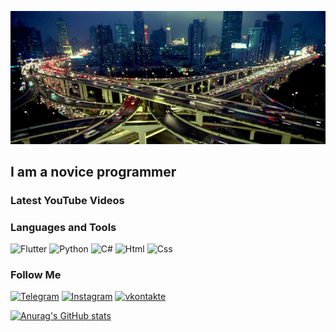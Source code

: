 ![Header](https://github.com/Fearenok/Fearenok/blob/main/assets/IT3q0.gif)

## I am a novice programmer

### Latest YouTube Videos

### Languages and Tools
![Flutter](https://img.shields.io/badge/-Flutter-293133?style=for-the-badge&logo=appveyor)
![Python](https://img.shields.io/badge/Python-293133?style=for-the-badge&logo=python&logoColor=F5F100)
![C#](https://img.shields.io/badge/C%23-293133?style=for-the-badge&logo=c-sharp&logoColor=427EE0)
![Html](https://img.shields.io/badge/HTML-293133?style=for-the-badge&logo=html5&logoColor=FF2439)
![Css](https://img.shields.io/badge/CSS-293133?&style=for-the-badge&logo=css3&logoColor=427EE0)

### Follow Me
[![Telegram](https://img.shields.io/badge/-Telegram-293133?style=for-the-bandge&logo=telegram&logoColor=27A0D)](http://t.me/Montana333)
[![Instagram](https://img.shields.io/badge/-Instagram-293133?style=for-the-bandge&logo=instagram&logoColor=B4068E)](http://www.instagram.com/antolllkaa)
[![vkontakte](https://img.shields.io/badge/-Vkontakte-293133?style=for-the-bandge&logo=Vk&logoColor=4F7DB3)](https://vk.com/id104145216)

[![Anurag's GitHub stats](https://github-readme-stats.vercel.app/api?username=Fearenok&theme=dark&show_icons=true)](https://github.com/Fearenok/github-readme-stats)
